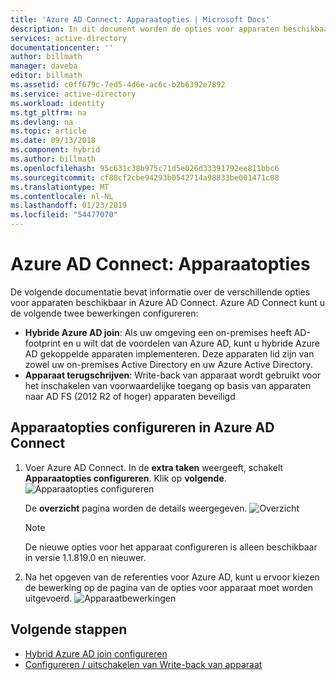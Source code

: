 ```yaml
---
title: 'Azure AD Connect: Apparaatopties | Microsoft Docs'
description: In dit document worden de opties voor apparaten beschikbaar in Azure AD Connect
services: active-directory
documentationcenter: ''
author: billmath
manager: daveba
editor: billmath
ms.assetid: c0ff679c-7ed5-4d6e-ac6c-b2b6392e7892
ms.service: active-directory
ms.workload: identity
ms.tgt_pltfrm: na
ms.devlang: na
ms.topic: article
ms.date: 09/13/2018
ms.component: hybrid
ms.author: billmath
ms.openlocfilehash: 95c631c38b975c71d5e026d33391792ee811bbc6
ms.sourcegitcommit: cf88cf2cbe94293b0542714a98833be001471c08
ms.translationtype: MT
ms.contentlocale: nl-NL
ms.lasthandoff: 01/23/2019
ms.locfileid: "54477070"
---
```

# <a name="azure-ad-connect-device-options"></a>Azure AD Connect: Apparaatopties

De volgende documentatie bevat informatie over de verschillende opties voor apparaten beschikbaar in Azure AD Connect. Azure AD Connect kunt u de volgende twee bewerkingen configureren: 
* **Hybride Azure AD join**: Als uw omgeving een on-premises heeft AD-footprint en u wilt dat de voordelen van Azure AD, kunt u hybride Azure AD gekoppelde apparaten implementeren. Deze apparaten lid zijn van zowel uw on-premises Active Directory en uw Azure Active Directory.
* **Apparaat terugschrijven**: Write-back van apparaat wordt gebruikt voor het inschakelen van voorwaardelijke toegang op basis van apparaten naar AD FS (2012 R2 of hoger) apparaten beveiligd

## <a name="configure-device-options-in-azure-ad-connect"></a>Apparaatopties configureren in Azure AD Connect

1.  Voer Azure AD Connect. In de **extra taken** weergeeft, schakelt **Apparaatopties configureren**.  Klik op **volgende**.
    ![Apparaatopties configureren](./media/how-to-connect-device-options/deviceoptions.png) 

    De **overzicht** pagina worden de details weergegeven.
    ![Overzicht](./media/how-to-connect-device-options/deviceoverview.png)

    >[!NOTE]
    > De nieuwe opties voor het apparaat configureren is alleen beschikbaar in versie 1.1.819.0 en nieuwer.

2.  Na het opgeven van de referenties voor Azure AD, kunt u ervoor kiezen de bewerking op de pagina van de opties voor apparaat moet worden uitgevoerd.
    ![Apparaatbewerkingen](./media/how-to-connect-device-options/deviceoptionsselection.png)

## <a name="next-steps"></a>Volgende stappen

* [Hybrid Azure AD join configureren](../device-management-hybrid-azuread-joined-devices-setup.md)
* [Configureren / uitschakelen van Write-back van apparaat](how-to-connect-device-writeback.md)

